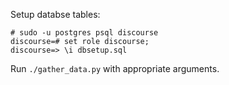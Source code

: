 Setup databse tables:

```
# sudo -u postgres psql discourse
discourse=# set role discourse;
discourse=> \i dbsetup.sql
```

Run `./gather_data.py` with appropriate arguments.
